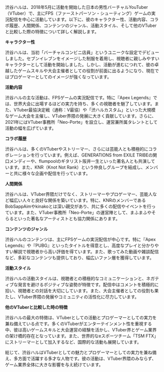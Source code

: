 渋谷ハルは、2018年5月に活動を開始した日本の男性バーチャルYouTuber（VTuber）で、主にFPS（ファーストパーソン・シューティング）ゲームの実況配信を中心に活動しています。以下に、彼のキャラクター性、活動内容、コラボ履歴、人間関係、コンテンツのジャンル、活動スタイル、そして他のVTuberと比較した際の特徴について詳しく解説します。

**キャラクター性**

渋谷ハルは、当初「バーチャルコンビニ店員」というユニークな設定でデビューしました。セブンイレブンをイメージした制服を着用し、視聴者に親しみやすいキャラクターとして活動を開始しました。しかし、活動が進むにつれて、彼の卓越したゲームスキルや大会主催者としての役割が前面に出るようになり、現在ではプロゲーマーとしてのイメージが強くなっています。

**活動内容**

渋谷ハルの主な活動は、FPSゲームの実況配信です。特に『Apex Legends』では、世界大会に出場するほどの実力を持ち、多くの視聴者を魅了しています。また、VTuber最協決定戦（通称：V最協）や「渋ハルカスタム」といった大規模なゲーム大会を主催し、VTuber界隈の発展に大きく貢献しています。さらに、2021年にはVTuber事務所「Neo-Porte」を設立し、運営兼所属タレントとして活動の幅を広げています。

**コラボ履歴**

渋谷ハルは、多くのVTuberやストリーマー、さらには芸能人とも積極的にコラボレーションを行っています。例えば、GENERATIONS from EXILE TRIBEの関口メンディーや、flumpoolのギタリスト阪井一生といった著名人とも共演しています。また、KNR（Knot Not Rank）という仲良しグループを結成し、メンバーと共に様々な企画や配信を行っています。

**人間関係**

渋谷ハルは、VTuber界隈だけでなく、ストリーマーやプロゲーマー、芸能人など幅広い人々と良好な関係を築いています。特に、KNRのメンバーであるBobSappAimやkinakoとは深い親交があり、共に多くの配信やイベントを行っています。また、VTuber事務所「Neo-Porte」の運営陣として、まふまふやそらるといった著名なアーティストとも協力関係にあります。

**コンテンツのジャンル**

渋谷ハルのコンテンツは、主にFPSゲームの実況配信が中心です。特に『Apex Legends』や『PUBG』といったタイトルを得意とし、高度なプレイと分かりやすい解説で視聴者から高い評価を得ています。また、歌ってみた動画や雑談配信など、多彩なコンテンツも提供しており、幅広いファン層を獲得しています。

**活動スタイル**

渋谷ハルの活動スタイルは、視聴者との積極的なコミュニケーションと、ネガティブな発言を避けるポジティブな姿勢が特徴です。配信中はコメントを積極的に拾い、視聴者との対話を大切にしています。また、大会主催者としての役割も果たし、VTuber界隈の発展やコミュニティの活性化に尽力しています。

**他のVTuberと比較した時の特徴**

渋谷ハルの最大の特徴は、VTuberとしての活動とプロゲーマーとしての実力を兼ね備えている点です。多くのVTuberがエンターテインメント性を重視する中、彼は高いゲームスキルと大会運営の経験を活かし、VTuber界とゲーム業界の架け橋的存在となっています。また、世界的なeスポーツチーム「TSM FTX」にストリーマーとして加入するなど、国際的な活動も展開しています。

総じて、渋谷ハルはVTuberとしての魅力とプロゲーマーとしての実力を兼ね備え、多方面で活躍する多才な人物です。彼の活動は、VTuber界隈のみならず、ゲーム業界全体に大きな影響を与え続けています。 